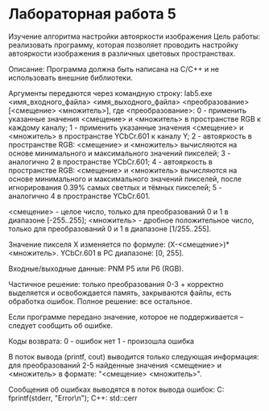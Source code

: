 <h1>Лабораторная работа 5</h1>
Изучение алгоритма настройки автояркости изображения
Цель работы: реализовать программу, которая позволяет проводить настройку автояркости изображения в различных цветовых пространствах.

Описание:
Программа должна быть написана на C/C++ и не использовать внешние библиотеки.

Аргументы передаются через командную строку:
lab5.exe <имя_входного_файла> <имя_выходного_файла> <преобразование> [<смещение> <множитель>],
где
<преобразование>:
0 - применить указанные значения <смещение> и <множитель> в пространстве RGB к каждому каналу;
1 - применить указанные значения <смещение> и <множитель> в пространстве YCbCr.601 к каналу Y;
2 - автояркость в пространстве RGB: <смещение> и <множитель> вычисляются на основе минимального и максимального значений пикселей;
3 - аналогично 2 в пространстве YCbCr.601;
4 - автояркость в пространстве RGB: <смещение> и <множитель> вычисляются на основе минимального и максимального значений пикселей, после игнорирования 0.39% самых светлых и тёмных пикселей;
5 - аналогично 4 в пространстве YCbCr.601.

<смещение> - целое число, только для преобразований 0 и 1 в диапазоне [-255..255];
<множитель> - дробное положительное число, только для преобразований 0 и 1 в диапазоне [1/255..255].

Значение пикселя X изменяется по формуле: (X-<смещение>)*<множитель>.
YCbCr.601 в PC диапазоне: [0, 255].

Входные/выходные данные: PNM P5 или P6 (RGB).

Частичное решение: только преобразования 0-3 + корректно выделяется и освобождается память, закрываются файлы, есть обработка ошибок.
Полное решение: все остальное.

Если программе передано значение, которое не поддерживается – следует сообщить об ошибке.

Коды возврата:
0 - ошибок нет
1 - произошла ошибка

В поток вывода (printf, cout) выводится только следующая информация: для преобразований 2-5 найденные значения <смещение> и <множитель> в формате: "<смещение> <множитель>".

Сообщения об ошибках выводятся в поток вывода ошибок:
С: fprintf(stderr, "Error\n");
C++: std::cerr
